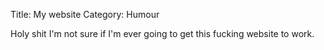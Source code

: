 Title: My website
Category: Humour

Holy shit I'm not sure if I'm ever going to get this fucking website to work.
